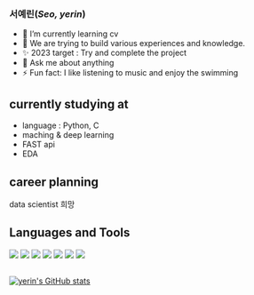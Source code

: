 ### 서예린(_Seo, yerin_) 

- 🌱 I’m currently learning cv
- 🌈 We are trying to build various experiences and knowledge.
- ✨ 2023 target : Try and complete the project
- 💬 Ask me about anything
- ⚡ Fun fact: I like listening to music and enjoy the swimming

## currently studying at

- language : Python, C
- maching & deep learning
- FAST api
- EDA

## career planning
data scientist 희망

## Languages and Tools
<a href="#"><img src="https://img.shields.io/badge/C-A8B9CC?style=flat&logo=C&logoColor=white"/></a>
<a href="#"><img src="https://img.shields.io/badge/Python-A8B9CC?style=flat&logo=Python&logoColor=skyblue"/></a>
<a href="#"><img src="https://img.shields.io/badge/Visual Studio-5C2D91?style=flat-square&logo=Visual-Studio&logoColor=purple"/></a>
<a href="#"><img src="https://img.shields.io/badge/Visual Studio Code-007ACC?style=flat-square&logo=Visual-Studio-Code&logoColor=blue"/></a>
<a href="#"><img src="https://img.shields.io/badge/Slack-4A154B?style=flat-square&logo=Slack&logoColor=white"/></a>
<a href="#"><img src="https://img.shields.io/badge/Github-181717?style=flat-square&logo=Github&logoColor=gray"/></a>
<a href="#"><img src="https://img.shields.io/badge/Pycharm-A8B9CC?style=flat-square&logo=Pycharm&logoColor=white"/></a>

##
[![yerin's GitHub stats](https://github-readme-stats.vercel.app/api?username=seoyerin1130&&show_icons=true&theme=radical)
](url)
